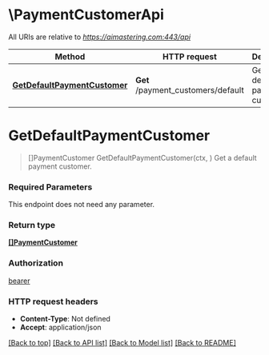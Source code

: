 # \PaymentCustomerApi

All URIs are relative to *https://aimastering.com:443/api*

Method | HTTP request | Description
------------- | ------------- | -------------
[**GetDefaultPaymentCustomer**](PaymentCustomerApi.md#GetDefaultPaymentCustomer) | **Get** /payment_customers/default | Get a default payment customer.


# **GetDefaultPaymentCustomer**
> []PaymentCustomer GetDefaultPaymentCustomer(ctx, )
Get a default payment customer.

### Required Parameters
This endpoint does not need any parameter.

### Return type

[**[]PaymentCustomer**](PaymentCustomer.md)

### Authorization

[bearer](../README.md#bearer)

### HTTP request headers

 - **Content-Type**: Not defined
 - **Accept**: application/json

[[Back to top]](#) [[Back to API list]](../README.md#documentation-for-api-endpoints) [[Back to Model list]](../README.md#documentation-for-models) [[Back to README]](../README.md)

